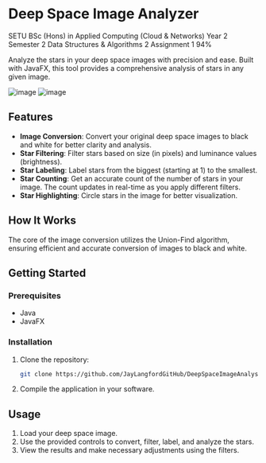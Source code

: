 # Deep Space Image Analyzer

SETU BSc (Hons) in Applied Computing (Cloud &amp; Networks) Year 2 Semester 2 Data Structures &amp; Algorithms 2 Assignment 1 94%

Analyze the stars in your deep space images with precision and ease. Built with JavaFX, this tool provides a comprehensive analysis of stars in any given image.

![image](https://github.com/JayLangfordGitHub/DeepSpaceImageAnalyser/assets/132077071/7ec5cddf-fe31-451f-84b2-6553ec98135f)
![image](https://github.com/JayLangfordGitHub/DeepSpaceImageAnalyser/assets/132077071/031997ad-2680-41a4-9742-77cab088bf46)

## Features

- **Image Conversion**: Convert your original deep space images to black and white for better clarity and analysis.
- **Star Filtering**: Filter stars based on size (in pixels) and luminance values (brightness).
- **Star Labeling**: Label stars from the biggest (starting at 1) to the smallest.
- **Star Counting**: Get an accurate count of the number of stars in your image. The count updates in real-time as you apply different filters.
- **Star Highlighting**: Circle stars in the image for better visualization.

## How It Works

The core of the image conversion utilizes the Union-Find algorithm, ensuring efficient and accurate conversion of images to black and white.

## Getting Started

### Prerequisites

- Java
- JavaFX

### Installation

1. Clone the repository:
   ```bash
   git clone https://github.com/JayLangfordGitHub/DeepSpaceImageAnalyser/tree/main
2. Compile the application in your software.

## Usage
1. Load your deep space image.
2. Use the provided controls to convert, filter, label, and analyze the stars.
3. View the results and make necessary adjustments using the filters.
